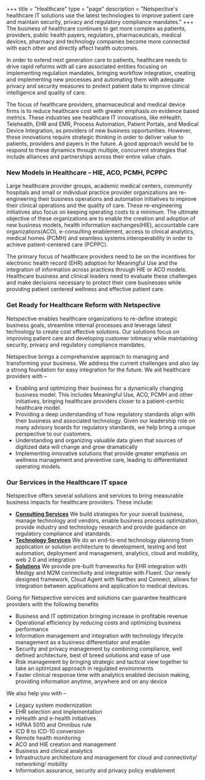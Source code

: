 +++
title = "Healthcare"
type = "page"
description = "Netspective's healthcare IT solutions use the latest technologies to improve patient care and maintain security, privacy and regulatory compliance mandates."
+++
The business of healthcare continues to get more complex as patients, providers, public health payers, regulators, pharmaceuticals, medical devices, pharmacy and technology companies become more connected with each other and directly affect health outcomes.

In order to extend next generation care to patients, healthcare needs to drive rapid reforms with all care associated entities focusing on implementing regulation mandates, bringing workflow integration, creating and implementing new processes and automating them with adequate privacy and security measures to protect patient data to improve clinical intelligence and quality of care.

The focus of healthcare providers, pharmaceutical and medical device firms is to reduce healthcare cost with greater emphasis on evidence based metrics. These industries see healthcare IT innovations, like mHealth, Telehealth, EHR and EMR, Process Automation, Patient Portals, and Medical Device Integration, as providers of new business opportunities. However, these innovations require strategic thinking in order to deliver value to patients, providers and payers in the future. A good approach would be to respond to these dynamics through multiple, concurrent strategies that include alliances and partnerships across their entire value chain.

### New Models in Healthcare – HIE, ACO, PCMH, PCPPC
Large healthcare provider groups, academic medical centers, community hospitals and small or individual practice provider organizations are re-engineering their business operations and automation initiatives to improve their clinical operations and the quality of care. These re-engineering initiatives also focus on keeping operating costs to a minimum. The ultimate objective of these organizations are to enable the creation and adoption of new business models, health information exchanges(HIE), accountable care organizations(ACO), e-consulting enablement, access to clinical analytics, medical homes (PCMH) and seamless systems interoperability in order to achieve patient-centered care (PCPPC).

The primary focus of healthcare providers need to be on the incentives for electronic health record (EHR) adoption for Meaningful Use and the integration of information across practices through HIE or ACO models. Healthcare business and clinical leaders need to evaluate these challenges and make decisions necessary to protect their core businesses while providing patient centered wellness and effective patient care.

### Get Ready for Healthcare Reform with Netspective
Netspective enables healthcare organizations to re-define strategic business goals, streamline internal processes and leverage latest technology to create cost effective solutions. Our solutions focus on improving patient care and developing customer intimacy while maintaining security, privacy and regulatory compliance mandates.

Netspective brings a comprehensive approach to managing and transforming your business. We address the current challenges and also lay a strong foundation for easy integration for the future. We aid healthcare providers with –

* Enabling and optimizing their business for a dynamically changing business model. This includes Meaningful Use, ACO, PCMH and other initiatives, bringing healthcare providers closer to a patient-centric healthcare model.
* Providing a deep understanding of how regulatory standards align with their business and associated technology. Given our leadership role on many advisory boards for regulatory standards, we help bring a unique perspective to our customers.
* Understanding and organizing valuable data given that sources of digitized data will change and grow dramatically
* Implementing innovative solutions that provide greater emphasis on wellness management and preventive care, leading to differentiated operating models.

### Our Services in the Healthcare IT space
Netspective offers several solutions and services to bring measurable business impacts for healthcare providers. These include:

* **[Consulting Services](/consulting-services/)** We build strategies for your overall business, manage technology and vendors, enable business process optimization, provide industry and technology research and provide guidance on regulatory compliance and standards.
* **[Technology Services](/technology-services/)** We do an end-to-end technology planning from application or solution architecture to development, testing and test automation, deployment and management, analytics, cloud and mobility, web 2.0 and integration
* **[Solutions](/solutions/)** We provide pre-built frameworks for EHR integration with Medigy and M2M connectivity and integration with Fluent. Our newly designed framework, Cloud Agent with Narthex and Connect, allows for integration between applications and application to medical devices.

Going for Netspective services and solutions can guarantee healthcare providers with the following benefits

* Business and IT optimization bringing increase in profitable revenue
* Operational efficiency by reducing costs and optimizing business performance
* Information management and integration with technology lifecycle management as a business differentiator and enabler
* Security and privacy management by combining compliance, well defined architecture, best of breed solutions and ease of use
* Risk management by bringing strategic and tactical view together to take an optimized approach in regulated environments
* Faster clinical response time with analytics enabled decision making, providing information anytime, anywhere and on any device

We also help you with –

* Legacy system modernization
* EHR selection and implementation
* mHealth and e-health initiatives
* HIPAA 5010 and Omnibus rule
* ICD 9 to ICD-10 conversion
* Remote health monitoring
* ACO and HIE creation and management
* Business and clinical analytics
* Infrastructure architecture and management for cloud and connectivity/ networking/ mobility
* Information assurance, security and privacy policy enablement